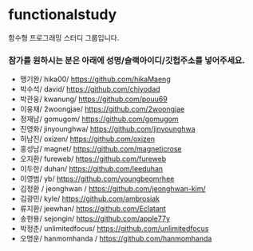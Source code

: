 # functionalstudy
함수형 프로그래밍 스터디 그룹입니다.


### 참가를 원하시는 분은 아래에 성명/슬랙아이디/깃헙주소를 넣어주세요.
* 맹기완/ hika00/ https://github.com/hikaMaeng
* 박수석/ david/ https://github.com/chiyodad
* 박관웅/ kwanung/ https://github.com/pouu69
* 이웅재/ 2woongjae/ https://github.com/2woongjae
* 정재남/ gomugom/ https://github.com/gomugom
* 진영화/ jinyounghwa/ https://github.com/jinyounghwa
* 허남진/ oxizen/ https://github.com/oxizen
* 홍성남/ magnet/ https://github.com/magneticrose
* 오지환/ fureweb/ https://github.com/fureweb
* 이두한/ duhan/ https://github.com/leeduhan
* 이영범/ yb/ https://github.com/youngbeomrhee
* 김정환 / jeonghwan / https://github.com/jeonghwan-kim/
* 김광민/ kyle/ https://github.com/ambrosiak
* 류지환/ jeewhan/ https://github.com/Eclatant
* 송헌용/ sejongin/ https://github.com/apple77y
* 박정춘/ unlimitedfocus/ https://github.com/unlimitedfocus
* 오명운/ hanmomhanda / https://github.com/hanmomhanda

